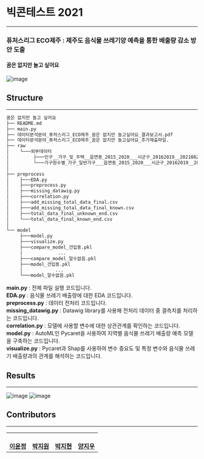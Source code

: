 # 빅콘테스트 2021 
---
### 퓨처스리그 ECO제주 : 제주도 음식물 쓰레기양 예측을 통한 배출량 감소 방안 도출
#### 꿈은 없지만 놀고 싶어요
![image](https://user-images.githubusercontent.com/69336270/139187686-8a0e2ec2-a249-46b0-987d-ba4e3df3ad1b.png)

## Structure
---
```python
꿈은 없지만 놀고 싶어요  
├── README.md
├── main.py
├── 데이터분석분야_퓨처스리그_ECO제주_꿈은 없지만 놀고싶어요_결과보고서.pdf
├── 데이터분석분야_퓨처스리그_ECO제주_꿈은 없지만 놀고싶어요_추가제출파일.
├── raw  
│    └───외부데이터  
│         ├───인구__가구_및_주택__읍면동_2015_2020___시군구_20162019__20210822212745.csv  
│         └───가구원수별_가구_일반가구___읍면동_2015_2020___시군구_20162019__202108230141  36.csv
│   
├── preprocess
│    ├───EDA.py
│    ├───preprocess.py
│    ├───missing_datawig.py
│    ├───correlation.py
│    ├───add_missing_total_data_final.csv
│    ├───add_missing_total_data_final_known.csv
│    ├───total_data_final_unknown_end.csv
│    └───total_data_final_known_end.csv
│    
└── model
     ├───model.py
     ├───visualize.py
     ├───compare_model_건입동.pkl
     │             ...
     ├───compare_model_알수없음.pkl
     ├───model_건입동.pkl
     │            ...
     └───model_알수없음.pkl
```
**main.py** : 전체 파일 실행 코드입니다.    
**EDA.py** : 음식물 쓰레기 배출량에 대한 EDA 코드입니다.   
**preprocess.py** : 데이터 전처리 코드입니다.  
**missing_datawig.py** : Datawig library를 사용해 전처리 데이터 중 결측치를 처리하는 코드입니다.   
**correlation.py** : 모델에 사용할 변수에 대한 상관관계를 확인하는 코드입니다.  
**model.py** : AutoML인 Pycaret을 사용하여 지역별 음식물 쓰레기 배출량 예측 모델을 구축하는 코드입니다.  
**visualize.py** : Pycaret과 Shap를 사용하여 변수 중요도 및 특정 변수와 음식물 쓰레기 배출량과의 관계를 해석하는 코드입니다.  

## Results
---
![image](https://user-images.githubusercontent.com/69336270/139192002-dc05e439-f9ec-4496-99f1-0d5cf7b24b2d.png)
![image](https://user-images.githubusercontent.com/69336270/139191917-75156565-4dea-4676-819d-aed409c92cb2.png)

## Contributors
---
<table>
  <tr>
    <td align="center"><a href="https://github.com/yoonj98"><br /><b>이윤정</b></sub></td>
    <td align="center"><a href="https://github.com/jiwon4178"><br /><b>박지원</b></sub></td>
    <td align="center"><a href="https://github.com/jihyeon4028"><br /><b>박지현</b></sub></td>
    <td align="center"><a href="https://github.com/didwldn3032"><br /><b>양지우</b></sub></td>
</table>

